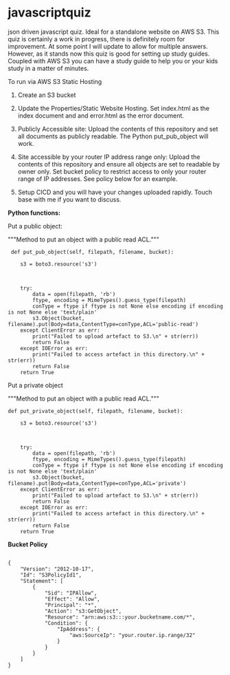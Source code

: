 # javascriptquiz
json driven javascript quiz.   Ideal for a standalone website on AWS S3.    This quiz is certainly a work in progress, there is definitely room for improvement.    At some point I will update to allow for multiple answers.    However, as it stands now this quiz is good for setting up study guides.   Coupled with AWS S3 you can have a study guide to help you or your kids study in a matter of minutes.  


To run via AWS S3 Static Hosting


1.   Create an S3 bucket

2.   Update the Properties/Static Website Hosting.  Set index.html as the index document and and error.html as the error document.

3.  Publicly Accessible site:   Upload the contents of this repository and set all documents as publicly readable.  The Python put_pub_object will work.

4.  Site accessible by your router IP address range only:    Upload the contents of this repository and ensure all objects are set to readable by owner only.   Set bucket policy to restrict access to only your router range of IP addresses.  See policy below for an example. 


5.  Setup CICD and you will have your changes uploaded rapidly.   Touch base with me if you want to discuss. 








<b>Python functions:</b>


Put a public object:

 """Method to put an object with a public read ACL."""
   
     def put_pub_object(self, filepath, filename, bucket):

        s3 = boto3.resource('s3')


        
        try:                 
            data = open(filepath, 'rb')
            ftype, encoding = MimeTypes().guess_type(filepath)
            conType = ftype if ftype is not None else encoding if encoding is not None else 'text/plain'    
            s3.Object(bucket, filename).put(Body=data,ContentType=conType,ACL='public-read')
        except ClientError as err:
            print("Failed to upload artefact to S3.\n" + str(err))
            return False
        except IOError as err:
            print("Failed to access artefact in this directory.\n" + str(err))
            return False   
        return True
        
        
        
Put a private object


"""Method to put an object with a public read ACL."""
 
    def put_private_object(self, filepath, filename, bucket):

        s3 = boto3.resource('s3')


        
        try:                 
            data = open(filepath, 'rb')
            ftype, encoding = MimeTypes().guess_type(filepath)
            conType = ftype if ftype is not None else encoding if encoding is not None else 'text/plain'    
            s3.Object(bucket, filename).put(Body=data,ContentType=conType,ACL='private')
        except ClientError as err:
            print("Failed to upload artefact to S3.\n" + str(err))
            return False
        except IOError as err:
            print("Failed to access artefact in this directory.\n" + str(err))
            return False   
        return True
 </code>       
        
        
<b>Bucket Policy</b>


<code>
{
    "Version": "2012-10-17",
    "Id": "S3PolicyId1",
    "Statement": [
        {
            "Sid": "IPAllow",
            "Effect": "Allow",
            "Principal": "*",
            "Action": "s3:GetObject",
            "Resource": "arn:aws:s3:::your.bucketname.com/*",
            "Condition": {
                "IpAddress": {
                    "aws:SourceIp": "your.router.ip.range/32"
                }
            }
        }
    ]
}
</code>
